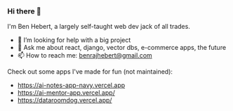 ### Hi there 👋

I'm Ben Hebert, a largely self-taught web dev jack of all trades. 

<!--
**DontSleepOnBrotherBear/DontSleepOnBrotherBear** is a ✨ _special_ ✨ repository because its `README.md` (this file) appears on your GitHub profile.

Here are some ideas to get you started:

- 🤔 I’m looking for help with a big project
- 💬 Ask me about react, django, vector dbs, e-commerce apps, the future
- 📫 How to reach me: benrajhebert.com
-->

- 🤔 I’m looking for help with a big project
- 💬 Ask me about react, django, vector dbs, e-commerce apps, the future
- 📫 How to reach me: benrajhebert@gmail.com

Check out some apps I've made for fun (not maintained):
- https://ai-notes-app-navy.vercel.app
- https://ai-mentor-app.vercel.app/
- https://dataroomdog.vercel.app/



